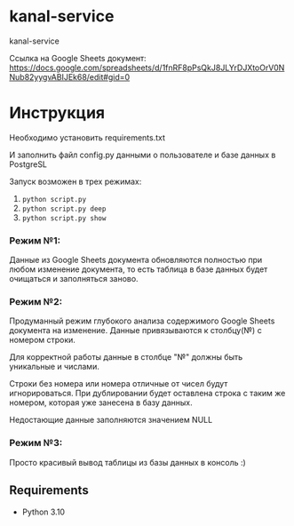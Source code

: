 # kanal-service
kanal-service

Ссылка на Google Sheets документ: https://docs.google.com/spreadsheets/d/1fnRF8pPsQkJ8JLYrDJXtoOrV0NNub82yygvABIJEk68/edit#gid=0

# Инструкция

Необходимо установить requirements.txt

И заполнить файл config.py данными о пользователе и базе данных в PostgreSL

Запуск возможен в трех режимах:
1. `python script.py`
2. `python script.py deep`
3. `python script.py show`

### Режим №1:
Данные из Google Sheets документа обновляются полностью при любом изменение документа, то есть таблица в базе данных будет очищаться и заполняться заново.

### Режим №2:
Продуманный режим глубокого анализа содержимого Google Sheets документа на изменение. Данные привязываются к столбцу(№) с номером строки.

Для корректной работы данные в столбце "№" должны быть уникальные и числами.

Строки без номера или номера отличные от чисел будут игнорироваться. 
При дублировании будет оставлена строка с таким же номером, которая уже занесена в базу данных.

Недостающие данные заполняются значением NULL

### Режим №3:
Просто красивый вывод таблицы из базы данных в консоль :)


## Requirements
- Python 3.10